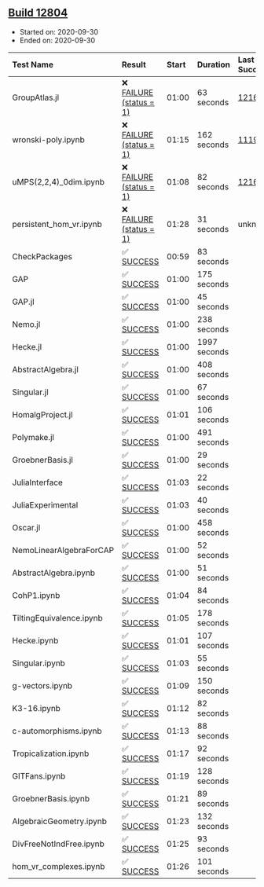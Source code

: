 ## [Build 12804](https://oscarci.mathematik.uni-kl.de/job/oscar/12804/)

* Started on: 2020-09-30
* Ended on: 2020-09-30

| Test Name    | Result | Start | Duration | Last Success | First Failure |
|:-------------|:-------|:------|:---------|:-------------|:--------------|
| GroupAtlas.jl | ❌ [FAILURE (status = 1)](https://oscarci.mathematik.uni-kl.de/job/oscar/12804/artifact/logs/build-12804/GroupAtlas.jl.log) | 01:00 | 63 seconds | [12167](https://oscarci.mathematik.uni-kl.de/job/oscar/12167/) | [12168](https://oscarci.mathematik.uni-kl.de/job/oscar/12168/) |
| wronski-poly.ipynb | ❌ [FAILURE (status = 1)](https://oscarci.mathematik.uni-kl.de/job/oscar/12804/artifact/logs/build-12804/wronski-poly.ipynb.log) | 01:15 | 162 seconds | [11192](https://oscarci.mathematik.uni-kl.de/job/oscar/11192/) | [11193](https://oscarci.mathematik.uni-kl.de/job/oscar/11193/) |
| uMPS(2,2,4)_0dim.ipynb | ❌ [FAILURE (status = 1)](https://oscarci.mathematik.uni-kl.de/job/oscar/12804/artifact/logs/build-12804/uMPS-2-2-4-_0dim.ipynb.log) | 01:08 | 82 seconds | [12167](https://oscarci.mathematik.uni-kl.de/job/oscar/12167/) | [12168](https://oscarci.mathematik.uni-kl.de/job/oscar/12168/) |
| persistent_hom_vr.ipynb | ❌ [FAILURE (status = 1)](https://oscarci.mathematik.uni-kl.de/job/oscar/12804/artifact/logs/build-12804/persistent_hom_vr.ipynb.log) | 01:28 | 31 seconds | unknown | unknown |
| CheckPackages | ✅ [SUCCESS](https://oscarci.mathematik.uni-kl.de/job/oscar/12804/artifact/logs/build-12804/CheckPackages.log) | 00:59 | 83 seconds |  |  |
| GAP | ✅ [SUCCESS](https://oscarci.mathematik.uni-kl.de/job/oscar/12804/artifact/logs/build-12804/GAP.log) | 01:00 | 175 seconds |  |  |
| GAP.jl | ✅ [SUCCESS](https://oscarci.mathematik.uni-kl.de/job/oscar/12804/artifact/logs/build-12804/GAP.jl.log) | 01:00 | 45 seconds |  |  |
| Nemo.jl | ✅ [SUCCESS](https://oscarci.mathematik.uni-kl.de/job/oscar/12804/artifact/logs/build-12804/Nemo.jl.log) | 01:00 | 238 seconds |  |  |
| Hecke.jl | ✅ [SUCCESS](https://oscarci.mathematik.uni-kl.de/job/oscar/12804/artifact/logs/build-12804/Hecke.jl.log) | 01:00 | 1997 seconds |  |  |
| AbstractAlgebra.jl | ✅ [SUCCESS](https://oscarci.mathematik.uni-kl.de/job/oscar/12804/artifact/logs/build-12804/AbstractAlgebra.jl.log) | 01:00 | 408 seconds |  |  |
| Singular.jl | ✅ [SUCCESS](https://oscarci.mathematik.uni-kl.de/job/oscar/12804/artifact/logs/build-12804/Singular.jl.log) | 01:00 | 67 seconds |  |  |
| HomalgProject.jl | ✅ [SUCCESS](https://oscarci.mathematik.uni-kl.de/job/oscar/12804/artifact/logs/build-12804/HomalgProject.jl.log) | 01:01 | 106 seconds |  |  |
| Polymake.jl | ✅ [SUCCESS](https://oscarci.mathematik.uni-kl.de/job/oscar/12804/artifact/logs/build-12804/Polymake.jl.log) | 01:00 | 491 seconds |  |  |
| GroebnerBasis.jl | ✅ [SUCCESS](https://oscarci.mathematik.uni-kl.de/job/oscar/12804/artifact/logs/build-12804/GroebnerBasis.jl.log) | 01:00 | 29 seconds |  |  |
| JuliaInterface | ✅ [SUCCESS](https://oscarci.mathematik.uni-kl.de/job/oscar/12804/artifact/logs/build-12804/JuliaInterface.log) | 01:03 | 22 seconds |  |  |
| JuliaExperimental | ✅ [SUCCESS](https://oscarci.mathematik.uni-kl.de/job/oscar/12804/artifact/logs/build-12804/JuliaExperimental.log) | 01:03 | 40 seconds |  |  |
| Oscar.jl | ✅ [SUCCESS](https://oscarci.mathematik.uni-kl.de/job/oscar/12804/artifact/logs/build-12804/Oscar.jl.log) | 01:00 | 458 seconds |  |  |
| NemoLinearAlgebraForCAP | ✅ [SUCCESS](https://oscarci.mathematik.uni-kl.de/job/oscar/12804/artifact/logs/build-12804/NemoLinearAlgebraForCAP.log) | 01:00 | 52 seconds |  |  |
| AbstractAlgebra.ipynb | ✅ [SUCCESS](https://oscarci.mathematik.uni-kl.de/job/oscar/12804/artifact/logs/build-12804/AbstractAlgebra.ipynb.log) | 01:00 | 51 seconds |  |  |
| CohP1.ipynb | ✅ [SUCCESS](https://oscarci.mathematik.uni-kl.de/job/oscar/12804/artifact/logs/build-12804/CohP1.ipynb.log) | 01:04 | 84 seconds |  |  |
| TiltingEquivalence.ipynb | ✅ [SUCCESS](https://oscarci.mathematik.uni-kl.de/job/oscar/12804/artifact/logs/build-12804/TiltingEquivalence.ipynb.log) | 01:05 | 178 seconds |  |  |
| Hecke.ipynb | ✅ [SUCCESS](https://oscarci.mathematik.uni-kl.de/job/oscar/12804/artifact/logs/build-12804/Hecke.ipynb.log) | 01:01 | 107 seconds |  |  |
| Singular.ipynb | ✅ [SUCCESS](https://oscarci.mathematik.uni-kl.de/job/oscar/12804/artifact/logs/build-12804/Singular.ipynb.log) | 01:03 | 55 seconds |  |  |
| g-vectors.ipynb | ✅ [SUCCESS](https://oscarci.mathematik.uni-kl.de/job/oscar/12804/artifact/logs/build-12804/g-vectors.ipynb.log) | 01:09 | 150 seconds |  |  |
| K3-16.ipynb | ✅ [SUCCESS](https://oscarci.mathematik.uni-kl.de/job/oscar/12804/artifact/logs/build-12804/K3-16.ipynb.log) | 01:12 | 82 seconds |  |  |
| c-automorphisms.ipynb | ✅ [SUCCESS](https://oscarci.mathematik.uni-kl.de/job/oscar/12804/artifact/logs/build-12804/c-automorphisms.ipynb.log) | 01:13 | 88 seconds |  |  |
| Tropicalization.ipynb | ✅ [SUCCESS](https://oscarci.mathematik.uni-kl.de/job/oscar/12804/artifact/logs/build-12804/Tropicalization.ipynb.log) | 01:17 | 92 seconds |  |  |
| GITFans.ipynb | ✅ [SUCCESS](https://oscarci.mathematik.uni-kl.de/job/oscar/12804/artifact/logs/build-12804/GITFans.ipynb.log) | 01:19 | 128 seconds |  |  |
| GroebnerBasis.ipynb | ✅ [SUCCESS](https://oscarci.mathematik.uni-kl.de/job/oscar/12804/artifact/logs/build-12804/GroebnerBasis.ipynb.log) | 01:21 | 89 seconds |  |  |
| AlgebraicGeometry.ipynb | ✅ [SUCCESS](https://oscarci.mathematik.uni-kl.de/job/oscar/12804/artifact/logs/build-12804/AlgebraicGeometry.ipynb.log) | 01:23 | 132 seconds |  |  |
| DivFreeNotIndFree.ipynb | ✅ [SUCCESS](https://oscarci.mathematik.uni-kl.de/job/oscar/12804/artifact/logs/build-12804/DivFreeNotIndFree.ipynb.log) | 01:25 | 93 seconds |  |  |
| hom_vr_complexes.ipynb | ✅ [SUCCESS](https://oscarci.mathematik.uni-kl.de/job/oscar/12804/artifact/logs/build-12804/hom_vr_complexes.ipynb.log) | 01:26 | 101 seconds |  |  |
